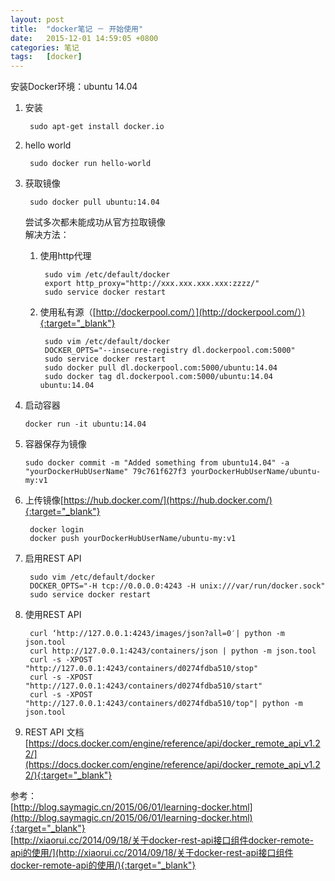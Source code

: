 ```yaml
---
layout: post
title:  "docker笔记 － 开始使用"
date:   2015-12-01 14:59:05 +0800
categories: 笔记
tags:   [docker]
---
```

安装Docker环境：ubuntu 14.04

1. 安装

        sudo apt-get install docker.io

2. hello world

        sudo docker run hello-world

3. 获取镜像
    
        sudo docker pull ubuntu:14.04
    
    尝试多次都未能成功从官方拉取镜像                
    解决方法：
    
    1. 使用http代理
    
            sudo vim /etc/default/docker
            export http_proxy="http://xxx.xxx.xxx.xxx:zzzz/"
            sudo service docker restart
          
    2. 使用私有源（[http://dockerpool.com/）](http://dockerpool.com/）){:target="_blank"}
    
            sudo vim /etc/default/docker
            DOCKER_OPTS="--insecure-registry dl.dockerpool.com:5000"
            sudo service docker restart
            sudo docker pull dl.dockerpool.com:5000/ubuntu:14.04
            sudo docker tag dl.dockerpool.com:5000/ubuntu:14.04 ubuntu:14.04

4.  启动容器

        docker run -it ubuntu:14.04

5.  容器保存为镜像

        sudo docker commit -m "Added something from ubuntu14.04" -a "yourDockerHubUserName" 79c761f627f3 yourDockerHubUserName/ubuntu-my:v1

6. 上传镜像[https://hub.docker.com/](https://hub.docker.com/){:target="_blank"}

        docker login
        docker push yourDockerHubUserName/ubuntu-my:v1

7. 启用REST API

        sudo vim /etc/default/docker    
        DOCKER_OPTS="-H tcp://0.0.0.0:4243 -H unix:///var/run/docker.sock"
        sudo service docker restart

8. 使用REST API

        curl ‘http://127.0.0.1:4243/images/json?all=0′| python -m json.tool 
        curl http://127.0.0.1:4243/containers/json | python -m json.tool
        curl -s -XPOST "http://127.0.0.1:4243/containers/d0274fdba510/stop" 
        curl -s -XPOST "http://127.0.0.1:4243/containers/d0274fdba510/start"
        curl -s -XPOST "http://127.0.0.1:4243/containers/d0274fdba510/top"| python -m json.tool 
 
 9. REST API 文档
     [https://docs.docker.com/engine/reference/api/docker_remote_api_v1.22/](https://docs.docker.com/engine/reference/api/docker_remote_api_v1.22/){:target="_blank"}

参考：             
[http://blog.saymagic.cn/2015/06/01/learning-docker.html](http://blog.saymagic.cn/2015/06/01/learning-docker.html){:target="_blank"}        
[http://xiaorui.cc/2014/09/18/关于docker-rest-api接口组件docker-remote-api的使用/](http://xiaorui.cc/2014/09/18/关于docker-rest-api接口组件docker-remote-api的使用/){:target="_blank"}